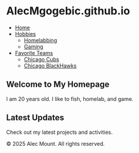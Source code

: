 # AlecMgogebic.github.io
<html>
<head>
    <title>My Homepage</title>
    <link rel="stylesheet" href="styles.css">
</head>
<body>
    <nav>
        <ul class="navbar">
            <li><a href="Index.html">Home</a></li>
            <li><a href="Hobbies.html">Hobbies</a>
                <ul class="dropdown">
                    <li><a href="hobbies.html#hobby1">Homelabbing</a></li>
                    <li><a href="hobbies.html#hobby2">Gaming</a></li>
                </ul>
            </li>
            <li><a href="teams.html">Favorite Teams</a>
                <ul class="dropdown">
                    <li><a href="teams.html#team1">Chicago Cubs</a></li>
                    <li><a href="teams.html#team2">Chicago BlackHawks</a></li>
                </ul>
            </li>
        </ul>
    </nav>
    <div class="container">
        <div class="left-column">
            <h2>Welcome to My Homepage</h2>
            <p>I am 20 years old. I like to fish, homelab, and game.</p>
        </div>
        <div class="right-column">
            <h2>Latest Updates</h2>
            <p>Check out my latest projects and activities.</p>
        </div>
    </div>
    <footer>
        <p>&copy; 2025 Alec Mount. All rights reserved.</p>
    </footer>
</body>
</html>
